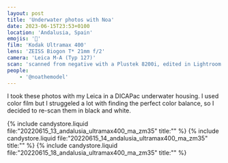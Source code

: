 ```yaml
---
layout: post
title: 'Underwater photos with Noa'
date: 2023-06-15T23:53+0100
location: 'Andalusia, Spain'
emojis: '🔞'
film: 'Kodak Ultramax 400'
lens: 'ZEISS Biogon T* 21mm f/2'
camera: 'Leica M-A (Typ 127)'
scan: 'scanned from negative with a Plustek 8200i, edited in Lightroom'
people: 
    - '@noathemodel'
---
```


I took these photos with my Leica in a DICAPac underwater housing.  I used color film but I struggeled a lot with finding the perfect color balance, so I decided to re-scan them in black and white.

{% include candystore.liquid file:"20220615_13_andalusia_ultramax400_ma_zm35" title:"" %}
{% include candystore.liquid file:"20220615_14_andalusia_ultramax400_ma_zm35" title:"" %}
{% include candystore.liquid file:"20220615_18_andalusia_ultramax400_ma_zm35" title:"" %}